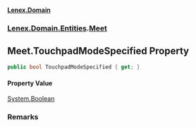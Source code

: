 #### [Lenex.Domain](index.md 'index')
### [Lenex.Domain.Entities](Lenex.Domain.Entities.md 'Lenex.Domain.Entities').[Meet](Lenex.Domain.Entities.Meet.md 'Lenex.Domain.Entities.Meet')

## Meet.TouchpadModeSpecified Property

```csharp
public bool TouchpadModeSpecified { get; }
```

#### Property Value
[System.Boolean](https://docs.microsoft.com/en-us/dotnet/api/System.Boolean 'System.Boolean')

### Remarks